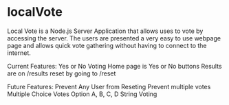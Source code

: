 # localVote
Local Vote is a Node.js Server Application that allows uses to vote by accessing the server. The users are presented a very easy to use webpage page and allows quick vote gathering without having to connect to the internet.


Current Features:
  Yes or No Voting
    Home page is Yes or No buttons
    Results are on /results
    reset by going to /reset
  
Future Features:
  Prevent Any User from Reseting
  Prevent multiple votes
  Multiple Choice Votes
    Option A, B, C, D
  String Voting
    
